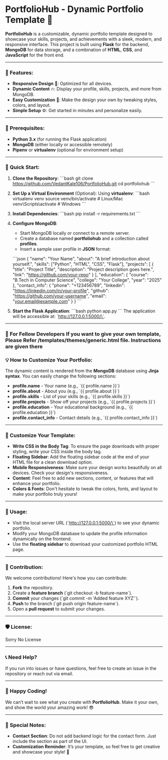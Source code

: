 # PortfolioHub - Dynamic Portfolio Template 🚀

**PortfolioHub** is a customizable, dynamic portfolio template designed to showcase your skills, projects, and achievements with a sleek, modern, and responsive interface. This project is built using **Flask** for the backend, **MongoDB** for data storage, and a combination of **HTML**, **CSS**, and **JavaScript** for the front end.

---

### 🌟 Features:
- **Responsive Design** 📱: Optimized for all devices.
- **Dynamic Content** 🔥: Display your profile, skills, projects, and more from MongoDB.
- **Easy Customization** 🎨: Make the design your own by tweaking styles, colors, and layout.
- **Simple Setup** ⚙️: Get started in minutes and personalize easily.

---

### 🔧 Prerequisites:
- **Python 3.x** (for running the Flask application)
- **MongoDB** (either locally or accessible remotely)
- **Pipenv** or **virtualenv** (optional for environment setup)

---

### 🚀 Quick Start:

1. **Clone the Repository**:
   \`\`\`bash
   git clone https://github.com/VedantKale106/PortfolioHub.git
   cd portfoliohub
   \`\`\`

2. **Set Up a Virtual Environment** (Optional):
   Using **virtualenv**:
   \`\`\`bash
   virtualenv venv
   source venv/bin/activate  # Linux/Mac
   venv\Scripts\activate     # Windows
   \`\`\`

3. **Install Dependencies**:
   \`\`\`bash
   pip install -r requirements.txt
   \`\`\`

4. **Configure MongoDB**:
   - Start MongoDB locally or connect to a remote server.
   - Create a database named **portfoliohub** and a collection called **profiles**.
   - Insert a sample user profile in **JSON** format:
   
   \`\`\`json
   {
     "name": "Your Name",
     "about": "A brief introduction about yourself.",
     "skills": ["Python", "HTML", "CSS", "Flask"],
     "projects": [
       {
         "title": "Project Title",
         "description": "Project description goes here.",
         "link": "https://github.com/your-repo"
       }
     ],
     "education": {
       "course": "B.Tech in Computer Science",
       "college": "Your College",
       "year": "2025"
     },
     "contact_info": {
       "phone": "+123456789",
       "linkedin": "https://linkedin.com/in/your-profile",
       "github": "https://github.com/your-username",
       "email": "your.email@example.com"
     }
   }
   \`\`\`

5. **Start the Flask Application**:
   \`\`\`bash
   python app.py
   \`\`\`
   The application will be accessible at: \`http://127.0.0.1:5000/\`.

---
### 📝 For Fellow Developers If you want to give your own template, Please Refer /templates/themes/generic.html file. Instructions are given there

### 💡 How to Customize Your Portfolio:

The dynamic content is rendered from the **MongoDB** database using **Jinja syntax**. You can easily change the following sections:

- **profile.name** - Your name (e.g., \`{{ profile.name }}\`)
- **profile.about** - About you (e.g., \`{{ profile.about }}\`)
- **profile.skills** - List of your skills (e.g., \`{{ profile.skills }}\`)
- **profile.projects** - Show off your projects (e.g., \`{{ profile.projects }}\`)
- **profile.education** - Your educational background (e.g., \`{{ profile.education }}\`)
- **profile.contact_info** - Contact details (e.g., \`{{ profile.contact_info }}\`)

---

### 🎨 Customize Your Template:

- **Write CSS in the Body Tag**: To ensure the page downloads with proper styling, write your CSS inside the body tag.
- **Floating Sidebar**: Add the floating sidebar code at the end of your HTML file for a clean download option.
- **Mobile Responsiveness**: Make sure your design works beautifully on all devices. Check your design's responsiveness.
- **Content**: Feel free to add new sections, content, or features that will enhance your portfolio.
- **Colors & Fonts**: Don't hesitate to tweak the colors, fonts, and layout to make your portfolio truly yours!

---

### 📝 Usage:

- Visit the local server URL (\`http://127.0.0.1:5000/\`) to see your dynamic portfolio.
- Modify your MongoDB database to update the profile information dynamically on the frontend.
- Use the **floating sidebar** to download your customized portfolio HTML page.

---

### 🤝 Contribution:

We welcome contributions! Here's how you can contribute:

1. **Fork** the repository.
2. Create a **feature branch** (\`git checkout -b feature-name\`).
3. **Commit** your changes (\`git commit -m 'Added feature XYZ'\`).
4. **Push** to the branch (\`git push origin feature-name\`).
5. Open a **pull request** to submit your changes.

---

### 🛡️ License:

Sorry No License

---

### 📞 Need Help?

If you run into issues or have questions, feel free to create an issue in the repository or reach out via email.

---

### 🎉 Happy Coding!

We can’t wait to see what you create with **PortfolioHub**. Make it your own, and show the world your amazing work! 😎

---

### 💬 Special Notes:
- **Contact Section**: Do not add backend logic for the contact form. Just include the section as part of the UI.
- **Customization Reminder**: It’s your template, so feel free to get creative and showcase your style! 🎨
